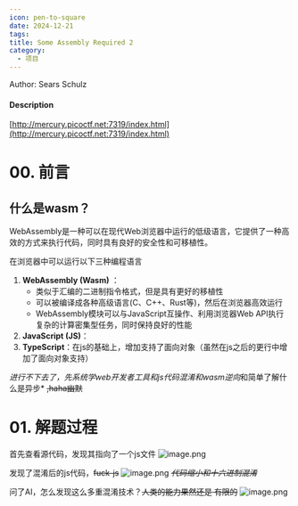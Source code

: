 ```yaml
---
icon: pen-to-square
date: 2024-12-21
tags: 
title: Some Assembly Required 2
category:
  - 项目
---
```

Author: Sears Schulz

#### Description
[http://mercury.picoctf.net:7319/index.html](http://mercury.picoctf.net:7319/index.html)

# 00. 前言
## 什么是wasm？
WebAssembly是一种可以在现代Web浏览器中运行的低级语言，它提供了一种高效的方式来执行代码，同时具有良好的安全性和可移植性。

在浏览器中可以运行以下三种编程语言
1. **WebAssembly (Wasm)** ：
   - 类似于汇编的二进制指令格式，但是具有更好的移植性
   - 可以被编译成各种高级语言(C、C++、Rust等)，然后在浏览器高效运行
   - WebAssembly模块可以与JavaScript互操作、利用浏览器Web API执行复杂的计算密集型任务，同时保持良好的性能
1. **JavaScript (JS)**：
2. **TypeScript**：在js的基础上，增加支持了面向对象（虽然在js之后的更行中增加了面向对象支持）

  *进行不下去了，先系统学web开发者工具和js代码混淆和wasm逆向*和简单了解什么是异步* ~~,haha幽默~~

# 01. 解题过程
首先查看源代码，发现其指向了一个js文件
![image.png](https://cdn.jsdelivr.net/gh/fakeppa/blog-img/20241221141301.png)

发现了混淆后的js代码，~~fuck-js~~
![image.png](https://cdn.jsdelivr.net/gh/fakeppa/blog-img/20241221141409.png)
*~~代码缩小和十六进制混淆~~*

问了AI，怎么发现这么多重混淆技术？~~人类的能力果然还是 有限的~~
![image.png](https://cdn.jsdelivr.net/gh/fakeppa/blog-img/20241221141733.png)

